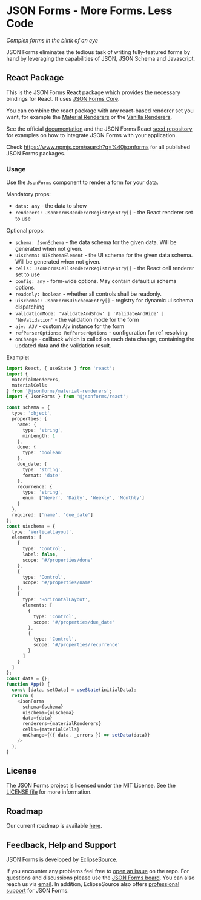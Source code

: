 # JSON Forms - More Forms. Less Code

*Complex forms in the blink of an eye*

JSON Forms eliminates the tedious task of writing fully-featured forms by hand by leveraging the capabilities of JSON, JSON Schema and Javascript.

## React Package

This is the JSON Forms React package which provides the necessary bindings for React. It uses [JSON Forms Core](https://github.com/eclipsesource/jsonforms/blob/master/packages/core).

You can combine the react package with any react-based renderer set you want, for example the [Material Renderers](https://github.com/eclipsesource/jsonforms/blob/master/packages/material-renderers) or the [Vanilla Renderers](https://github.com/eclipsesource/jsonforms/blob/master/packages/vanilla-renderers).

See the official [documentation](https://jsonforms.io/) and the JSON Forms React [seed repository](https://github.com/eclipsesource/jsonforms-react-seed) for examples on how to integrate JSON Forms with your application.

Check <https://www.npmjs.com/search?q=%40jsonforms> for all published JSON Forms packages.

### Usage

Use the `JsonForms` component to render a form for your data.

Mandatory props:

* `data: any` - the data to show
* `renderers: JsonFormsRendererRegistryEntry[]` - the React renderer set to use

Optional props:

* `schema: JsonSchema` - the data schema for the given data. Will be generated when not given.
* `uischema: UISchemaElement` - the UI schema for the given data schema. Will be generated when not given.
* `cells: JsonFormsCellRendererRegistryEntry[]` - the React cell renderer set to use
* `config: any` - form-wide options. May contain default ui schema options.
* `readonly: boolean` - whether all controls shall be readonly.
* `uischemas: JsonFormsUiSchemaEntry[]` - registry for dynamic ui schema dispatching
* `validationMode: 'ValidateAndShow' | 'ValidateAndHide' | 'NoValidation'` - the validation mode for the form
* `ajv: AJV` - custom Ajv instance for the form
* `refParserOptions: RefParserOptions` - configuration for ref resolving
* `onChange` - callback which is called on each data change, containing the updated data and the validation result.

Example:

```ts
import React, { useState } from 'react';
import {
  materialRenderers,
  materialCells
} from '@jsonforms/material-renderers';
import { JsonForms } from '@jsonforms/react';

const schema = {
  type: 'object',
  properties: {
    name: {
      type: 'string',
      minLength: 1
    },
    done: {
      type: 'boolean'
    },
    due_date: {
      type: 'string',
      format: 'date'
    },
    recurrence: {
      type: 'string',
      enum: ['Never', 'Daily', 'Weekly', 'Monthly']
    }
  },
  required: ['name', 'due_date']
};
const uischema = {
  type: 'VerticalLayout',
  elements: [
    {
      type: 'Control',
      label: false,
      scope: '#/properties/done'
    },
    {
      type: 'Control',
      scope: '#/properties/name'
    },
    {
      type: 'HorizontalLayout',
      elements: [
        {
          type: 'Control',
          scope: '#/properties/due_date'
        },
        {
          type: 'Control',
          scope: '#/properties/recurrence'
        }
      ]
    }
  ]
};
const data = {};
function App() {
  const [data, setData] = useState(initialData);
  return (
    <JsonForms
      schema={schema}
      uischema={uischema}
      data={data}
      renderers={materialRenderers}
      cells={materialCells}
      onChange={({ data, _errors }) => setData(data)}
    />
  );
}
```

## License

The JSON Forms project is licensed under the MIT License. See the [LICENSE file](https://github.com/eclipsesource/jsonforms/blob/master/LICENSE) for more information.

## Roadmap

Our current roadmap is available [here](https://github.com/eclipsesource/jsonforms/blob/master/ROADMAP.md).

## Feedback, Help and Support

JSON Forms is developed by [EclipseSource](https://eclipsesource.com).

If you encounter any problems feel free to [open an issue](https://github.com/eclipsesource/jsonforms/issues/new/choose) on the repo.
For questions and discussions please use the [JSON Forms board](https://spectrum.chat/jsonforms).
You can also reach us via [email](mailto:jsonforms@eclipsesource.com?subject=JSON%20Forms).
In addition, EclipseSource also offers [professional support](https://jsonforms.io/support) for JSON Forms.
